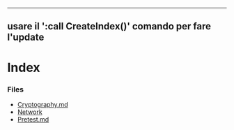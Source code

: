 
---
usare il ':call CreateIndex()' comando per fare l'update 
---

# Index

### Files


- [Cryptography.md](Cryptography.md)
- [Network](Network.md)
- [Pretest.md](Pretest.md)
